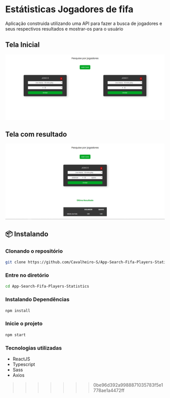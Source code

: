 # Estátisticas Jogadores de fifa
Aplicação construida utilizando uma API para fazer a busca de jogadores e seus respectivos resultados e mostrar-os para o usuário

## Tela Inicial
![Tela Inicial da Aplicação](https://github.com/Cavalheiro-S/Assets/blob/main/Pesquisa-Jogadores/Tela-Inicial.png)

## Tela com resultado
![Tela com a tabela de pesquisa](https://github.com/Cavalheiro-S/Assets/blob/main/Pesquisa-Jogadores/Tela-Resultado.png)

## 📦 Instalando

### Clonando o repositório
```bash
git clone https://github.com/Cavalheiro-S/App-Search-Fifa-Players-Statistics.git
```
### Entre no diretório
```bash
cd App-Search-Fifa-Players-Statistics
```

### Instalando Dependências
```bash
npm install
```

### Inicie o projeto
```bash
npm start
```

### Tecnologias utilizadas
- ReactJS
- Typescript
- Sass
- Axios
>>>>>>> 0be96d392a9988871035783f5e1778ae1a4472ff
